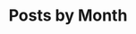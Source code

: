 ---
title: "Posts by Month"
permalink: /month-archive/
layout: posts
author_profile: true
comments: false
sidenav: true
reviews: true
adds: true
---